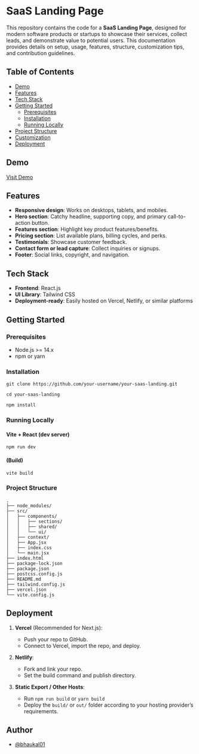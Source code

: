 # SaaS Landing Page

This repository contains the code for a **SaaS Landing Page**, designed for modern software products or startups to showcase their services, collect leads, and demonstrate value to potential users. This documentation provides details on setup, usage, features, structure, customization tips, and contribution guidelines.

## Table of Contents

- [Demo](#demo)
- [Features](#features)
- [Tech Stack](#tech-stack)
- [Getting Started](#getting-started)
  - [Prerequisites](#prerequisites)
  - [Installation](#installation)
  - [Running Locally](#running-locally)
- [Project Structure](#project-structure)
- [Customization](#customization)
- [Deployment](#deployment)

## Demo

[Visit Demo](https://saa-sify-pi.vercel.app/)

## Features

- **Responsive design**: Works on desktops, tablets, and mobiles.
- **Hero section**: Catchy headline, supporting copy, and primary call-to-action button.
- **Features section**: Highlight key product features/benefits.
- **Pricing section**: List available plans, billing cycles, and perks.
- **Testimonials**: Showcase customer feedback.
- **Contact form or lead capture**: Collect inquiries or signups.
- **Footer**: Social links, copyright, and navigation.

## Tech Stack

- **Frontend**: React.js
- **UI Library**: Tailwind CSS
- **Deployment-ready**: Easily hosted on Vercel, Netlify, or similar platforms

## Getting Started

### Prerequisites

- Node.js >= 14.x
- npm or yarn

### Installation

```
git clone https://github.com/your-username/your-saas-landing.git

cd your-saas-landing

npm install
```

### Running Locally

#### Vite + React (dev server)

```
npm run dev
```

#### (Build)

```
vite build
```

### Project Structure

```
.
├── node_modules/
├── src/
│   ├── components/
│   │   ├── sections/
│   │   ├── shared/
│   │   └── ui/
│   ├── context/
│   ├── App.jsx
│   ├── index.css
│   └── main.jsx
├── index.html
├── package-lock.json
├── package.json
├── postcss.config.js
├── README.md
├── tailwind.config.js
├── vercel.json
└── vite.config.js
```

## Deployment

1. **Vercel** (Recommended for Next.js):

   - Push your repo to GitHub.
   - Connect to Vercel, import the repo, and deploy.

2. **Netlify**:

   - Fork and link your repo.
   - Set the build command and publish directory.

3. **Static Export / Other Hosts**:
   - Run `npm run build` or `yarn build`
   - Deploy the `build/` or `out/` folder according to your hosting provider’s requirements.

## Author

- [@bhaukal01](https://github.com/bhaukal01)

